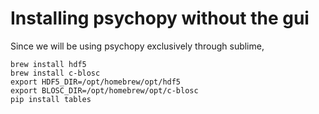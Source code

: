 # Installing psychopy without the gui

Since we will be using psychopy exclusively through sublime, 
```
brew install hdf5
brew install c-blosc
export HDF5_DIR=/opt/homebrew/opt/hdf5 
export BLOSC_DIR=/opt/homebrew/opt/c-blosc
pip install tables
```